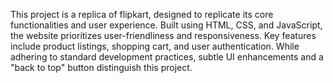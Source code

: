 This project is a replica of flipkart, designed to replicate its core functionalities and user experience. Built using HTML, CSS, and JavaScript, the website prioritizes user-friendliness and responsiveness. Key features include product listings, shopping cart, and user authentication. While adhering to standard development practices, subtle UI enhancements and a "back to top" button distinguish this project.

